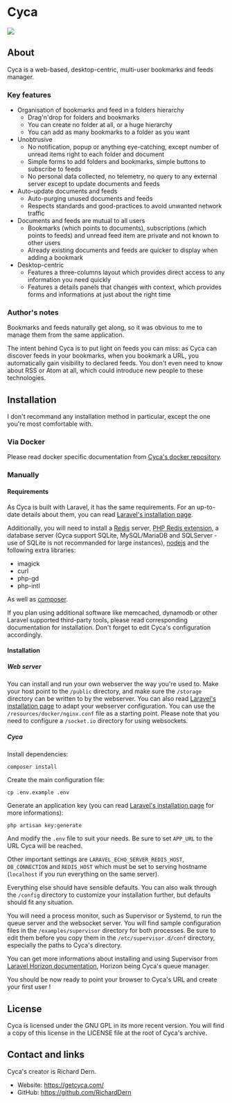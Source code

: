 # Cyca

![](https://static.getcyca.com/getcyca.com/screenshots/cyca-0.3.png)

## About

Cyca is a web-based, desktop-centric, multi-user bookmarks and feeds manager.

### Key features

- Organisation of bookmarks and feed in a folders hierarchy
    - Drag'n'drop for folders and bookmarks
    - You can create no folder at all, or a huge hierarchy
    - You can add as many bookmarks to a folder as you want
- Unobtrusive
    - No notification, popup or anything eye-catching, except number of unread
      items right to each folder and document
    - Simple forms to add folders and bookmarks, simple buttons to subscribe
      to feeds
    - No personal data collected, no telemetry, no query to any external server
      except to update documents and feeds
- Auto-update documents and feeds
    - Auto-purging unused documents and feeds
    - Respects standards and good-practices to avoid unwanted network traffic
- Documents and feeds are mutual to all users
    - Bookmarks (which points to documents), subscriptions (which points to 
      feeds) and unread feed item are private and not known to other users
    - Already existing documents and feeds are quicker to display when adding
      a bookmark
- Desktop-centric
    - Features a three-columns layout which provides direct access to any
      information you need quickly
    - Features a details panels that changes with context, which provides forms
      and informations at just about the right time

### Author's notes

Bookmarks and feeds naturally get along, so it was obvious to me to manage them
from the same application.

The intent behind Cyca is to put light on feeds you can miss: as Cyca can
discover feeds in your bookmarks, when you bookmark a URL, you automatically
gain visibility to declared feeds. You don't even need to know about RSS or Atom
at all, which could introduce new people to these technologies.

## Installation

I don't recommand any installation method in particular, except the one you're
most comfortable with.

### Via Docker

Please read docker specific documentation from 
[Cyca's docker repository](https://github.com/RichardDern/cyca_docker_compose).

### Manually

#### Requirements

As Cyca is built with Laravel, it has the same requirements. For an up-to-date
details about them, you can read [Laravel's installation page](https://laravel.com/docs).

Additionally, you will need to install a [Redis](https://redis.io/) server, [PHP
Redis extension](https://github.com/phpredis/phpredis), a database server (Cyca
support SQLite, MySQL/MariaDB and SQLServer - use of SQLite is not recommanded
for large instances), [nodejs](https://nodejs.org/en/) and the following extra libraries:

- imagick
- curl
- php-gd
- php-intl

As well as [composer](https://getcomposer.org).

If you plan using additional software like memcached, dynamodb or other Laravel
supported third-party tools, please read corresponding documentation for 
installation. Don't forget to edit Cyca's configuration accordingly.

#### Installation

##### Web server

You can install and run your own webserver the way you're used to. Make your
host point to the ```/public``` directory, and make sure the ```/storage```
directory can be written to by the webserver. You can also read [Laravel's 
installation page](https://laravel.com/docs/8.x/installation#web-server-configuration) to adapt your webserver configuration.
You can use the ```/resources/docker/nginx.conf``` file as a starting point.
Please note that you need to configure a ```/socket.io``` directory for using
websockets.

##### Cyca

Install dependencies:

```composer install```

Create the main configuration file:

```cp .env.example .env```

Generate an application key (you can read [Laravel's installation page](https://laravel.com/docs) for more informations):

```php artisan key:generate```

And modify the ```.env``` file to suit your needs. Be sure to set ```APP_URL```
to the URL Cyca will be reached.

Other important settings are ```LARAVEL_ECHO_SERVER_REDIS_HOST```, 
```DB_CONNECTION``` and ```REDIS_HOST``` which must be set to serving hostname 
(```localhost``` if you run everything on the same server).

Everything else should have sensible defaults. You can also walk through the
```/config``` directory to customize your installation further, but defaults
should fit any situation.

You will need a process monitor, such as Supervisor or Systemd, to run the queue
server and the websocket server. You will find sample configuration files in the
```/examples/supervisor``` directory for both processes. Be sure to edit them
before you copy them in the ```/etc/supervisor.d/conf``` directory, especially
the paths to Cyca's directory.

You can get more informations about installing and using Supervisor from 
[Laravel Horizon documentation](https://laravel.com/docs/8.x/horizon#deploying-horizon), Horizon being Cyca's queue manager.

You should be now ready to point your browser to Cyca's URL and create your
first user !

## License

Cyca is licensed under the GNU GPL in its more recent version. You will find a
copy of this license in the LICENSE file at the root of Cyca's archive.

## Contact and links

Cyca's creator is Richard Dern.

- Website: https://getcyca.com/
- GitHub: https://github.com/RichardDern
